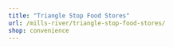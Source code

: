 ```yaml
---
title: "Triangle Stop Food Stores"
url: /mills-river/triangle-stop-food-stores/
shop: convenience
---
```

